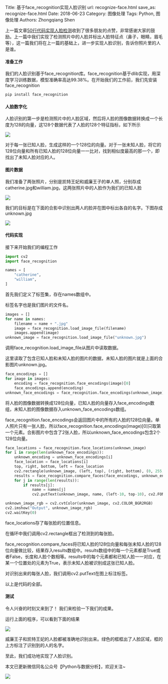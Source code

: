 Title: 基于face_recognition实现人脸识别
url: recognize-face.html
save_as: recognize-face.html
Date: 2018-06-23
Category: 图像处理
Tags: Python, 图像处理
Authors: Zhongqiang Shen

上一篇文章[50行代码实现人脸检测](https://zhuanlan.zhihu.com/p/32781218)收到了很多朋友的点赞，非常感谢大家的鼓励。上一篇中我们实现了检测照片中的人脸并标出人脸特征点（鼻子，眼睛，眉毛等），这一篇我们将在上一篇的基础上，进一步实现人脸识别，告诉你照片里的人是谁。




#### 准备工作

我们的人脸识别基于face\_recognition库。face\_recognition基于dlib实现，用深度学习训练数据，模型准确率高达99.38%。在开始我们的工作前，我们先安装face\_recognition

```bash
pip install face_recognition

```




#### 人脸数字化

人脸识别的第一步是检测照片中的人脸区域，然后将人脸的图像数据转换成一个长度为128的向量，这128个数据代表了人脸的128个特征指标，如下所示

![]({static}/images/v2-a6dd4b87f6ea6085a466958300295095_r.jpg)

对于每一张已知人脸，生成这样的一个128位的向量。对于一张未知人脸，将它的128位向量和所有已知人脸的128位向量一一比对，找到相似度最高的那一个，即找出了未知人脸对应的人。




#### 图片数据

我们准备了两张照片，分别是凯特王妃和威廉王子的单人照，分别存成catherine.jpg和william.jpg，这两张照片中的人脸作为我们的已知人脸

![]({static}/images/v2-5ceafbb24e04f2c23bb1c883f7fb1120_r.jpg)

我们的目标是在下面的合影中识别出两人的脸并在图中标出各自的名字。下图存成unknown.jpg

![]({static}/images/v2-d565c85c26e4111316493249b378778c_r.jpg)




#### 代码实现

接下来开始我们的编程工作

```python
import cv2
import face_recognition

names = [
    "catherine",
    "william",
]

```

首先我们定义了标签集，存在names数组中。

标签名字也是我们图片的文件名。




```python
images = []
for name in names:
    filename = name + ".jpg"
    image = face_recognition.load_image_file(filename)
    images.append(image)
unknown_image = face_recognition.load_image_file("unknown.jpg")

```

调用face\_recognition.load\_image\_file从图片中读取数据。

这里读取了包含已知人脸和未知人脸的图片的数据，未知人脸的图片就是上面的合影图片unknown.jpg。




```python
face_encodings = []
for image in images:
    encoding = face_recognition.face_encodings(image)[0]
    face_encodings.append(encoding)
unknown_face_encodings = face_recognition.face_encodings(unknown_image)

```

将人脸的图像数据转换成128位向量，已知人脸的向量存入face\_encodings数组，未知人脸的图像数据存入unknown\_face\_encodings数组。

face\_recognition.face\_encodings会返回图片中的所有的人脸的128位向量。单人照片只有一张人脸，所以face\_recognition.face\_encodings(image)[0]只取第一个元素。合影图片中包含了2张人脸，所以unknown\_face\_encodings包含2个128位向量。




```python
face_locations = face_recognition.face_locations(unknown_image)
for i in range(len(unknown_face_encodings)):
    unknown_encoding = unknown_face_encodings[i]
    face_location = face_locations[i]
    top, right, bottom, left = face_location
    cv2.rectangle(unknown_image, (left, top), (right, bottom), (0, 255, 0), 2)
    results = face_recognition.compare_faces(face_encodings, unknown_encoding)
    for j in range(len(results)):
        if results[j]:
            name = names[j]
            cv2.putText(unknown_image, name, (left-10, top-10), cv2.FONT_HERSHEY_SIMPLEX, 0.5, (0, 255, 0), 2)

unknown_image_rgb = cv2.cvtColor(unknown_image, cv2.COLOR_BGR2RGB)
cv2.imshow("Output", unknown_image_rgb)
cv2.waitKey(0)

```

face\_locations存了每张脸的位置信息。

在循环中我们调用cv2.rectangle框出了检测到的每张脸。

face\_recognition.compare\_faces将已知人脸的128位向量和每张未知人脸的128位向量做比较，结果存入results数组中。results数组中的每一个元素都是True或者False，长度和人脸个数相等。results中的每个元素都和已知人脸一一对应，在某一个位置处的元素为True，表示未知人脸被识别成这张已知人脸。

对识别出来的每张人脸，我们调用cv2.putText在图上标注标签。




以上是代码的全部。




#### 测试

令人兴奋的时刻又来到了！ 我们来检验一下我们的成果。

运行上面的程序，可以看到下面的结果

![]({static}/images/v2-4093c883e5231a7ae1ac3c5eb58752dd_r.jpg)

威廉王子和凯特王妃的人脸都被准确地识别出来。绿色的框框出了人脸区域，框的上方标注了识别到的人的名字。

至此，我们成功地实现了人脸识别。




本文已更新微信同名公众号【Python与数据分析】，欢迎关注~

![]({static}/images/v2-e9b0b9b9584ccdd3ff4c96b7ecfd8a56_r.jpg)



